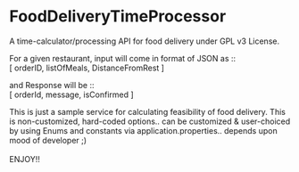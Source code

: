 # FoodDeliveryTimeProcessor
A time-calculator/processing API for food delivery under GPL v3 License.

For a given restaurant, input will come in format of JSON as :: <br>
[ orderID, listOfMeals, DistanceFromRest ] <br>

and Response will be :: <br>
[ orderId, message, isConfirmed ] <br>

This is just a sample service for calculating feasibility of food delivery. This is non-customized, hard-coded options.. can be customized & user-choiced by using Enums and constants via application.properties.. depends upon mood of developer ;) 
<br> <br>
ENJOY!!
